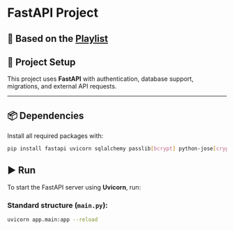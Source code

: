 # FastAPI Project

## 🎵 Based on the [Playlist](https://www.youtube.com/playlist?list=PLpdAy0tYrnKy3TvpCT-x7kGqMQ5grk1Xq)

## 🚀 Project Setup

This project uses **FastAPI** with authentication, database support, migrations, and external API requests.

---

## 📦 Dependencies

Install all required packages with:

```bash
pip install fastapi uvicorn sqlalchemy passlib[bcrypt] python-jose[cryptography] python-dotenv python-multipart sqlalchemy_utils alembic requests
```

## ▶️ Run

To start the FastAPI server using **Uvicorn**, run:

### Standard structure (`main.py`):

```bash
uvicorn app.main:app --reload
```
